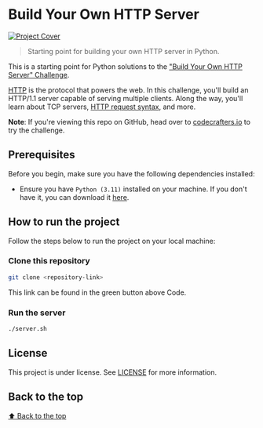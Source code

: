 # Build Your Own HTTP Server

[![Project Cover](https://backend.codecrafters.io/progress/http-server/9d3ddbb3-2c0b-425a-8476-e3b1e5f53eba)](https://app.codecrafters.io/users/codecrafters-bot?r=2qF)

> Starting point for building your own HTTP server in Python.

This is a starting point for Python solutions to the
["Build Your Own HTTP Server" Challenge](https://app.codecrafters.io/courses/http-server/overview).

[HTTP](https://en.wikipedia.org/wiki/Hypertext_Transfer_Protocol) is the protocol that powers the web. In this challenge, you'll build an HTTP/1.1 server capable of serving multiple clients. Along the way, you'll learn about TCP servers, [HTTP request syntax](https://www.w3.org/Protocols/rfc2616/rfc2616-sec5.html), and more.

**Note**: If you're viewing this repo on GitHub, head over to [codecrafters.io](https://app.codecrafters.io/r/smiling-goat-493044) to try the challenge.

## Prerequisites

Before you begin, make sure you have the following dependencies installed:

- Ensure you have `Python (3.11)` installed on your machine. If you don't have it, you can download it [here](https://www.python.org/downloads/release/python-3110/).

## How to run the project

Follow the steps below to run the project on your local machine:

### Clone this repository

```bash
git clone <repository-link>
```

This link can be found in the green button above Code.

### Run the server

```bash
./server.sh
```

## License

This project is under license. See [LICENSE](LICENSE) for more information.

## Back to the top

[⬆ Back to the top](#Build-Your-Own-HTTP-Server)